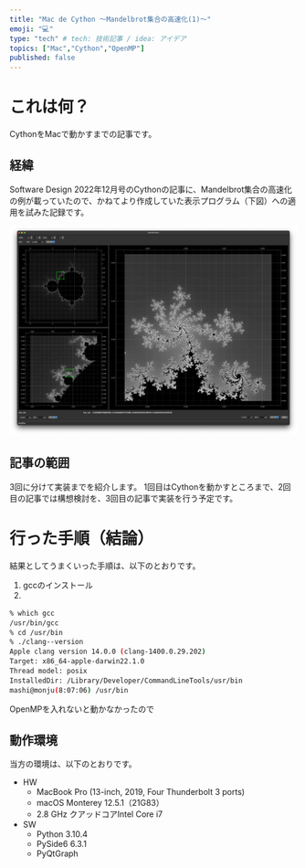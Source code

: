 ```yaml
---
title: "Mac de Cython 〜Mandelbrot集合の高速化(1)〜"
emoji: "💻"
type: "tech" # tech: 技術記事 / idea: アイデア
topics: ["Mac","Cython","OpenMP"]
published: false
---
```


# これは何？


CythonをMacで動かすまでの記事です。

## 経緯

Software Design 2022年12月号のCythonの記事に、Mandelbrot集合の高速化の例が載っていたので、かねてより作成していた表示プログラム（下図）への適用を試みた記録です。

![](/images/2022-12-08-18-40-03.png)

## 記事の範囲

3回に分けて実装までを紹介します。
1回目はCythonを動かすところまで、2回目の記事では構想検討を、3回目の記事で実装を行う予定です。

# 行った手順（結論）

結果としてうまくいった手順は、以下のとおりです。

1. gccのインストール
1. 




```sh
% which gcc
/usr/bin/gcc
% cd /usr/bin
% ./clang--version
Apple clang version 14.0.0 (clang-1400.0.29.202)
Target: x86_64-apple-darwin22.1.0
Thread model: posix
InstalledDir: /Library/Developer/CommandLineTools/usr/bin
mashi@monju(8:07:06) /usr/bin
```

OpenMPを入れないと動かなかったので






## 動作環境

当方の環境は、以下のとおりです。

- HW
  - MacBook Pro (13-inch, 2019, Four Thunderbolt 3 ports)
  - macOS Monterey 12.5.1（21G83）
  - 2.8 GHz クアッドコアIntel Core i7
- SW
  - Python 3.10.4
  - PySide6 6.3.1
  - PyQtGraph


